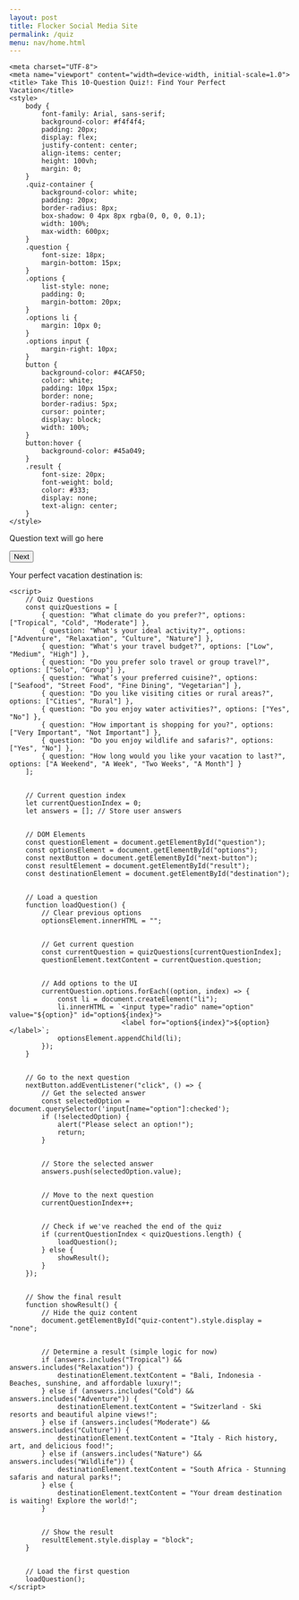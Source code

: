 ```yaml
---
layout: post
title: Flocker Social Media Site
permalink: /quiz
menu: nav/home.html
---
```

<!DOCTYPE html>
    <meta charset="UTF-8">
    <meta name="viewport" content="width=device-width, initial-scale=1.0">
    <title> Take This 10-Question Quiz!: Find Your Perfect Vacation</title>
    <style>
        body {
            font-family: Arial, sans-serif;
            background-color: #f4f4f4;
            padding: 20px;
            display: flex;
            justify-content: center;
            align-items: center;
            height: 100vh;
            margin: 0;
        }
        .quiz-container {
            background-color: white;
            padding: 20px;
            border-radius: 8px;
            box-shadow: 0 4px 8px rgba(0, 0, 0, 0.1);
            width: 100%;
            max-width: 600px;
        }
        .question {
            font-size: 18px;
            margin-bottom: 15px;
        }
        .options {
            list-style: none;
            padding: 0;
            margin-bottom: 20px;
        }
        .options li {
            margin: 10px 0;
        }
        .options input {
            margin-right: 10px;
        }
        button {
            background-color: #4CAF50;
            color: white;
            padding: 10px 15px;
            border: none;
            border-radius: 5px;
            cursor: pointer;
            display: block;
            width: 100%;
        }
        button:hover {
            background-color: #45a049;
        }
        .result {
            font-size: 20px;
            font-weight: bold;
            color: #333;
            display: none;
            text-align: center;
        }
    </style>
</head>
<body>
    <div class="quiz-container">
        <div id="quiz-content">
            <div class="question" id="question">Question text will go here</div>
            <ul class="options" id="options"></ul>
            <button id="next-button">Next</button>
        </div>
        <div class="result" id="result">
            <p>Your perfect vacation destination is:</p>
            <p id="destination"></p>
        </div>
    </div>


    <script>
        // Quiz Questions
        const quizQuestions = [
            { question: "What climate do you prefer?", options: ["Tropical", "Cold", "Moderate"] },
            { question: "What's your ideal activity?", options: ["Adventure", "Relaxation", "Culture", "Nature"] },
            { question: "What's your travel budget?", options: ["Low", "Medium", "High"] },
            { question: "Do you prefer solo travel or group travel?", options: ["Solo", "Group"] },
            { question: "What’s your preferred cuisine?", options: ["Seafood", "Street Food", "Fine Dining", "Vegetarian"] },
            { question: "Do you like visiting cities or rural areas?", options: ["Cities", "Rural"] },
            { question: "Do you enjoy water activities?", options: ["Yes", "No"] },
            { question: "How important is shopping for you?", options: ["Very Important", "Not Important"] },
            { question: "Do you enjoy wildlife and safaris?", options: ["Yes", "No"] },
            { question: "How long would you like your vacation to last?", options: ["A Weekend", "A Week", "Two Weeks", "A Month"] }
        ];


        // Current question index
        let currentQuestionIndex = 0;
        let answers = []; // Store user answers


        // DOM Elements
        const questionElement = document.getElementById("question");
        const optionsElement = document.getElementById("options");
        const nextButton = document.getElementById("next-button");
        const resultElement = document.getElementById("result");
        const destinationElement = document.getElementById("destination");


        // Load a question
        function loadQuestion() {
            // Clear previous options
            optionsElement.innerHTML = "";


            // Get current question
            const currentQuestion = quizQuestions[currentQuestionIndex];
            questionElement.textContent = currentQuestion.question;


            // Add options to the UI
            currentQuestion.options.forEach((option, index) => {
                const li = document.createElement("li");
                li.innerHTML = `<input type="radio" name="option" value="${option}" id="option${index}">
                                <label for="option${index}">${option}</label>`;
                optionsElement.appendChild(li);
            });
        }


        // Go to the next question
        nextButton.addEventListener("click", () => {
            // Get the selected answer
            const selectedOption = document.querySelector('input[name="option"]:checked');
            if (!selectedOption) {
                alert("Please select an option!");
                return;
            }


            // Store the selected answer
            answers.push(selectedOption.value);


            // Move to the next question
            currentQuestionIndex++;


            // Check if we've reached the end of the quiz
            if (currentQuestionIndex < quizQuestions.length) {
                loadQuestion();
            } else {
                showResult();
            }
        });


        // Show the final result
        function showResult() {
            // Hide the quiz content
            document.getElementById("quiz-content").style.display = "none";


            // Determine a result (simple logic for now)
            if (answers.includes("Tropical") && answers.includes("Relaxation")) {
                destinationElement.textContent = "Bali, Indonesia - Beaches, sunshine, and affordable luxury!";
            } else if (answers.includes("Cold") && answers.includes("Adventure")) {
                destinationElement.textContent = "Switzerland - Ski resorts and beautiful alpine views!";
            } else if (answers.includes("Moderate") && answers.includes("Culture")) {
                destinationElement.textContent = "Italy - Rich history, art, and delicious food!";
            } else if (answers.includes("Nature") && answers.includes("Wildlife")) {
                destinationElement.textContent = "South Africa - Stunning safaris and natural parks!";
            } else {
                destinationElement.textContent = "Your dream destination is waiting! Explore the world!";
            }


            // Show the result
            resultElement.style.display = "block";
        }


        // Load the first question
        loadQuestion();
    </script>
